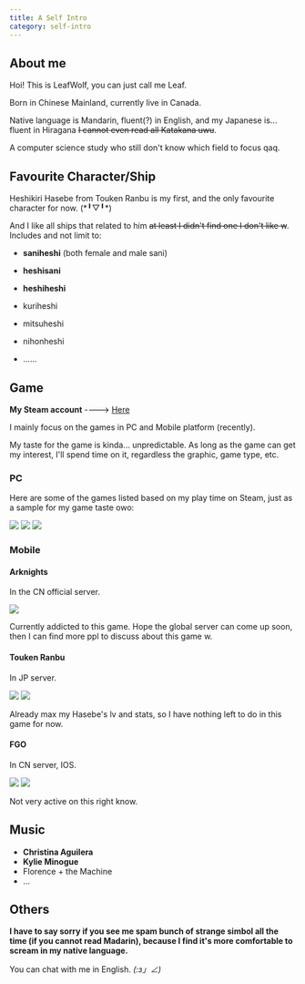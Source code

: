 ```yaml
---
title: A Self Intro
category: self-intro
---
```

## About me

Hoi! This is LeafWolf, you can just call me Leaf.

Born in Chinese Mainland, currently live in Canada.

Native language is Mandarin, fluent(?) in English, and my Japanese is... fluent in Hiragana ~~I cannot even read all Katakana uwu~~.

A computer science study who still don't know which field to focus qaq.

## Favourite Character/Ship

Heshikiri Hasebe from Touken Ranbu is my first, and the only favourite character for now. (\*╹▽╹*)

And I like all ships that related to him ~~at least I didn't find one I don't like w~~. Includes and not limit to:

* **saniheshi** (both female and male sani)

* **heshisani**

* **heshiheshi**

* kuriheshi

* mitsuheshi

* nihonheshi

* ......


## Game

**My Steam account** ----> <a href="https://steamcommunity.com/id/thesoulwolf/" target="_blank">Here</a>

I mainly focus on the games in PC and Mobile platform (recently).

My taste for the game is kinda... unpredictable. As long as the game can get my interest, I'll spend time on it, regardless the graphic, game type, etc.

### PC

Here are some of the games listed based on my play time on Steam, just as a sample for my game taste owo:

<img src="/assets/images/post_images/steam-game-list1.png">

<img src="/assets/images/post_images/steam-game-list2.png "> 

<img src="/assets/images/post_images/steam-game-list3.png">


### Mobile

#### Arknights

In the CN official server. 

<img src="/assets/images/post_images/arknights.png">

Currently addicted to this game. Hope the global server can come up soon, then I can find more ppl to discuss about this game w. 

#### Touken Ranbu

In JP server.

<img src="/assets/images/post_images/tkrb.png">

<img src="/assets/images/post_images/tkrb-hsb.png">

Already max my Hasebe's lv and stats, so I have nothing left to do in this game for now.

#### FGO

In CN server, IOS.

<img src="/assets/images/post_images/fgo1.png">

<img src="/assets/images/post_images/fgo2.png">

Not very active on this right know. 

## Music

* **Christina Aguilera**
* **Kylie Minogue**
* Florence + the Machine
* ...

## Others
**I have to say sorry if you see me spam bunch of strange simbol all the time (if you cannot read Madarin), because I find it's more comfortable to scream in my native language.**

You can chat with me in English. _(:з」∠)_